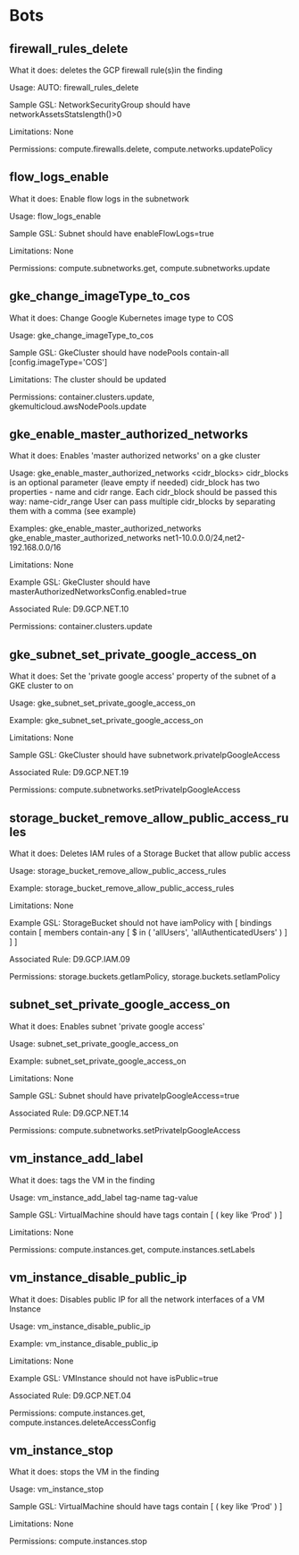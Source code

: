 # Bots

## firewall_rules_delete

What it does: deletes the GCP firewall rule(s)in the finding

Usage: AUTO: firewall_rules_delete

Sample GSL:    NetworkSecurityGroup should have networkAssetsStatslength()>0 

Limitations: None

Permissions: compute.firewalls.delete, compute.networks.updatePolicy

## flow_logs_enable

What it does: Enable flow logs in the subnetwork

Usage:  flow_logs_enable

Sample GSL:   Subnet should have enableFlowLogs=true

Limitations: None

Permissions: compute.subnetworks.get, compute.subnetworks.update

## gke_change_imageType_to_cos

What it does: Change Google Kubernetes image type to COS

Usage:  gke_change_imageType_to_cos

Sample GSL:    GkeCluster should have nodePools contain-all [config.imageType='COS']

Limitations: The cluster should be updated

Permissions: container.clusters.update, gkemulticloud.awsNodePools.update

## gke_enable_master_authorized_networks

What it does: Enables 'master authorized networks' on a gke cluster

Usage:  gke_enable_master_authorized_networks <cidr_blocks>
        cidr_blocks is an optional parameter (leave empty if needed)
        cidr_block has two properties - name and cidr range.
        Each cidr_block should be passed this way: name-cidr_range
        User can pass multiple cidr_blocks by separating them with a comma (see example)

Examples: gke_enable_master_authorized_networks 
         gke_enable_master_authorized_networks net1-10.0.0.0/24,net2-192.168.0.0/16

Limitations: None

Example GSL: GkeCluster should have masterAuthorizedNetworksConfig.enabled=true

Associated Rule: D9.GCP.NET.10

Permissions: container.clusters.update

## gke_subnet_set_private_google_access_on

What it does: Set the 'private google access' property of the subnet of a GKE cluster to on

Usage: gke_subnet_set_private_google_access_on

Example: gke_subnet_set_private_google_access_on

Limitations: None

Sample GSL: GkeCluster should have subnetwork.privateIpGoogleAccess

Associated Rule: D9.GCP.NET.19

Permissions: compute.subnetworks.setPrivateIpGoogleAccess

## storage_bucket_remove_allow_public_access_rules

What it does: Deletes IAM rules of a Storage Bucket that allow public access

Usage: storage_bucket_remove_allow_public_access_rules

Example: storage_bucket_remove_allow_public_access_rules

Limitations: None

Example GSL: StorageBucket should not have iamPolicy with [ bindings contain [ members contain-any [ $ in ( 'allUsers', 'allAuthenticatedUsers' ) ] ] ]

Associated Rule: D9.GCP.IAM.09

Permissions: storage.buckets.getIamPolicy, storage.buckets.setIamPolicy

## subnet_set_private_google_access_on

What it does: Enables subnet 'private google access'

Usage: subnet_set_private_google_access_on

Example: subnet_set_private_google_access_on

Limitations: None

Sample GSL:     Subnet should have privateIpGoogleAccess=true

Associated Rule: D9.GCP.NET.14

Permissions: compute.subnetworks.setPrivateIpGoogleAccess

## vm_instance_add_label

What it does: tags the VM in the finding 

Usage:  vm_instance_add_label tag-name tag-value  

Sample GSL:   VirtualMachine should have tags contain [ ( key like ‘Prod' ) ]

Limitations: None

Permissions: compute.instances.get, compute.instances.setLabels

## vm_instance_disable_public_ip

What it does: Disables public IP for all the network interfaces of a VM Instance

Usage: vm_instance_disable_public_ip

Example: vm_instance_disable_public_ip

Limitations: None

Example GSL: VMInstance should not have isPublic=true

Associated Rule: D9.GCP.NET.04

Permissions: compute.instances.get, compute.instances.deleteAccessConfig

## vm_instance_stop

What it does: stops the  VM in the finding

Usage:  vm_instance_stop

Sample GSL:   VirtualMachine should have tags contain [ ( key like ‘Prod' ) ]

Limitations: None

Permissions: compute.instances.stop